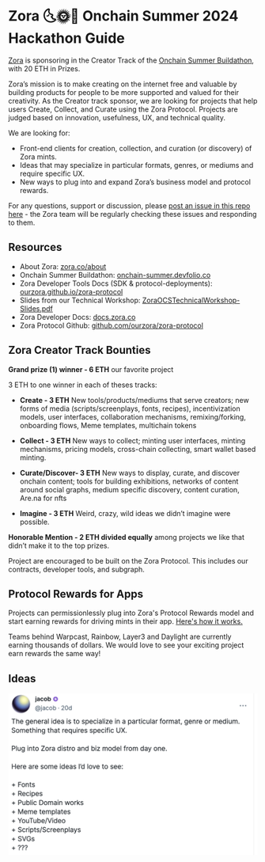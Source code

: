 # Zora 🌜🌞🌛 Onchain Summer 2024 Hackathon Guide

[Zora](https://zora.co) is sponsoring in the Creator Track of the [Onchain Summer Buildathon](https://onchain-summer.devfolio.co/overview), with 20 ETH in Prizes.

Zora’s mission is to make creating on the internet free and valuable by building products for people to be more supported and valued for their creativity. As the Creator track sponsor, we are looking for projects that help users Create, Collect, and Curate using the Zora Protocol. Projects are judged based on innovation, usefulness, UX, and technical quality.

We are looking for:

- Front-end clients for creation, collection, and curation (or discovery) of Zora mints.
- Ideas that may specialize in particular formats, genres, or mediums and require specific UX.
- New ways to plug into and expand Zora’s business model and protocol rewards.

For any questions, support or discussion, please [post an issue in this repo here](https://github.com/ourzora/zora-ocs-hackathon-24/issues) - the Zora team will be regularly checking these issues and responding to them.

## Resources

- About Zora: [zora.co/about](https://zora.co/about)
- Onchain Summer Buildathon: [onchain-summer.devfolio.co](https://onchain-summer.devfolio.co/)
- Zora Developer Tools Docs (SDK & protocol-deployments): [ourzora.github.io/zora-protocol](https://ourzora.github.io/zora-protocol/)
- Slides from our Technical Workshop: [ZoraOCSTechnicalWorkshop-Slides.pdf](./ZoraOCSTechnicalWorkshop-Slides.pdf)
- Zora Developer Docs: [docs.zora.co](https://docs.zora.co/)
- Zora Protocol Github: [github.com/ourzora/zora-protocol](https://github.com/ourzora/zora-protocol)


## Zora Creator Track Bounties

**Grand prize (1) winner - 6 ETH** our favorite project

3 ETH to one winner in each of theses tracks:

- **Create - 3 ETH** New tools/products/mediums that serve creators; new forms of media (scripts/screenplays, fonts, recipes), incentivization models, user interfaces, collaboration mechanisms, remixing/forking, onboarding flows, Meme templates, multichain tokens
- **Collect - 3 ETH** New ways to collect; minting user interfaces, minting mechanisms, pricing models, cross-chain collecting, smart wallet based minting.
- **Curate/Discover- 3 ETH** New ways to display, curate, and discover onchain content; tools for building exhibitions, networks of content around social graphs, medium specific discovery, content curation, Are.na for nfts

- **Imagine - 3 ETH** Weird, crazy, wild ideas we didn’t imagine were possible.

**Honorable Mention - 2 ETH divided equally** among projects we like that didn’t make it to the top prizes.

Project are encouraged to be built on the Zora Protocol. This includes our contracts, developer tools, and subgraph.

## Protocol Rewards for Apps
Projects can permissionlessly plug into Zora's Protocol Rewards model and start earning rewards for driving mints in their app. [Here's how it works.](https://docs.zora.co/docs/smart-contracts/creator-tools/rewards#create-referral-reward)

Teams behind Warpcast, Rainbow, Layer3 and Daylight are currently earning thousands of dollars. We would love to see your exciting project earn rewards the same way!

## Ideas

![Inspiration](./jacobCast.png)
